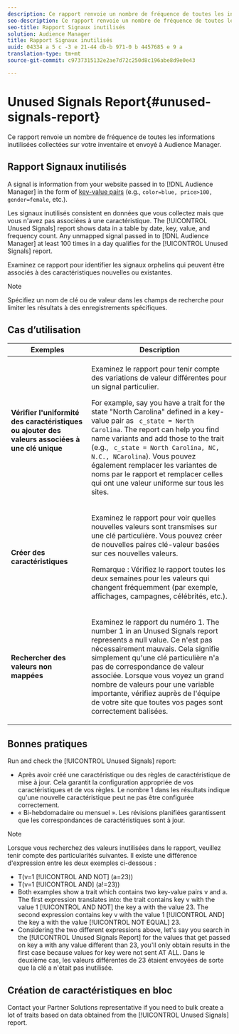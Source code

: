 ```yaml
---
description: Ce rapport renvoie un nombre de fréquence de toutes les informations inutilisées collectées sur votre inventaire et envoyé à Audience Manager.
seo-description: Ce rapport renvoie un nombre de fréquence de toutes les informations inutilisées collectées sur votre inventaire et envoyé à Audience Manager.
seo-title: Rapport Signaux inutilisés
solution: Audience Manager
title: Rapport Signaux inutilisés
uuid: 04334 a 5 c -3 e 21-44 db-b 971-0 b 4457685 e 9 a
translation-type: tm+mt
source-git-commit: c9737315132e2ae7d72c250d8c196abe8d9e0e43

---
```



# Unused Signals Report{#unused-signals-report}

Ce rapport renvoie un nombre de fréquence de toutes les informations inutilisées collectées sur votre inventaire et envoyé à Audience Manager.

<!-- 

c_unused_signals.xml

 -->

## Rapport Signaux inutilisés

A signal is information from your website passed in to [!DNL Audience Manager] in the form of [key-value pairs](../../reference/key-value-pairs-explained.md) (e.g., `color=blue, price>100, gender=female`, etc.).

Les signaux inutilisés consistent en données que vous collectez mais que vous n&#39;avez pas associées à une caractéristique. The [!UICONTROL Unused Signals] report shows data in a table by date, key, value, and frequency count. Any unmapped signal passed in to [!DNL Audience Manager] at least 100 times in a day qualifies for the [!UICONTROL Unused Signals] report.

Examinez ce rapport pour identifier les signaux orphelins qui peuvent être associés à des caractéristiques nouvelles ou existantes.

>[!NOTE]
>
>Spécifiez un nom de clé ou de valeur dans les champs de recherche pour limiter les résultats à des enregistrements spécifiques.

## Cas d’utilisation

<table id="table_E5EE0EC078E14EF4B197243488517A2D"> 
 <thead> 
  <tr> 
   <th colname="col1" class="entry"> Exemples </th> 
   <th colname="col2" class="entry"> Description </th> 
  </tr> 
 </thead>
 <tbody> 
  <tr> 
   <td colname="col1"> <p><b>Vérifier l'uniformité des caractéristiques ou ajouter des valeurs associées à une clé unique</b> </p> </td> 
   <td colname="col2"> <p>Examinez le rapport pour tenir compte des variations de valeur différentes pour un signal particulier. </p> <p>For example, say you have a trait for the state "North Carolina" defined in a key-value pair as <code> c_state = North Carolina</code>. The report can help you find name variants and add those to the trait (e.g., <code> c_state = North Carolina, NC, N.C., NCarolina</code>). Vous pouvez également remplacer les variantes de noms par le rapport et remplacer celles qui ont une valeur uniforme sur tous les sites. </p> <p> </p> </td> 
  </tr> 
  <tr> 
   <td colname="col1"> <p><b>Créer des caractéristiques</b> </p> </td> 
   <td colname="col2"> <p>Examinez le rapport pour voir quelles nouvelles valeurs sont transmises sur une clé particulière. Vous pouvez créer de nouvelles paires clé-valeur basées sur ces nouvelles valeurs. </p> <p> <p>Remarque : Vérifiez le rapport toutes les deux semaines pour les valeurs qui changent fréquemment (par exemple, affichages, campagnes, célébrités, etc.). </p> </p> </td> 
  </tr> 
  <tr> 
   <td colname="col1"> <p><b>Rechercher des valeurs non mappées</b> </p> </td> 
   <td colname="col2"> <p>Examinez le rapport du numéro 1. The number 1 in an <span class="wintitle"> Unused Signals</span> report represents a null value. Ce n'est pas nécessairement mauvais. Cela signifie simplement qu'une clé particulière n'a pas de correspondance de valeur associée. Lorsque vous voyez un grand nombre de valeurs pour une variable importante, vérifiez auprès de l'équipe de votre site que toutes vos pages sont correctement balisées. </p> </td> 
  </tr> 
 </tbody> 
</table>

## Bonnes pratiques

Run and check the [!UICONTROL Unused Signals] report:

* Après avoir créé une caractéristique ou des règles de caractéristique de mise à jour. Cela garantit la configuration appropriée de vos caractéristiques et de vos règles. Le nombre 1 dans les résultats indique qu&#39;une nouvelle caractéristique peut ne pas être configurée correctement.
* « Bi-hebdomadaire ou mensuel ». Les révisions planifiées garantissent que les correspondances de caractéristiques sont à jour.

>[!NOTE]
>
>Lorsque vous recherchez des valeurs inutilisées dans le rapport, veuillez tenir compte des particularités suivantes. Il existe une différence d&#39;expression entre les deux exemples ci-dessous :

* T(v=1 [!UICONTROL AND NOT] (a=23))
* T(v=1 [!UICONTROL AND] (a!=23))
* Both examples show a trait which contains two key-value pairs v and a. The first expression translates into: the trait contains key v with the value 1 [!UICONTROL AND NOT] the key a with the value 23. The second expression contains key v with the value 1 [!UICONTROL AND] the key a with the value [!UICONTROL NOT EQUAL] 23.
* Considering the two different expressions above, let&#39;s say you search in the [!UICONTROL Unused Signals Report] for the values that get passed on key a with any value different than 23, you&#39;ll only obtain results in the first case because values for key were not sent AT ALL. Dans le deuxième cas, les valeurs différentes de 23 étaient envoyées de sorte que la clé a n&#39;était pas inutilisée.

## Création de caractéristiques en bloc

Contact your Partner Solutions representative if you need to bulk create a lot of traits based on data obtained from the [!UICONTROL Unused Signals] report.
